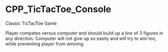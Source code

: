 # CPP_TicTacToe_Console

Classic TicTacToe Game

Player competes versus computer and should build up a line of 3 figures in any direction.
Computer will not give up so easily and will try to win too, while preventing player from winning.
